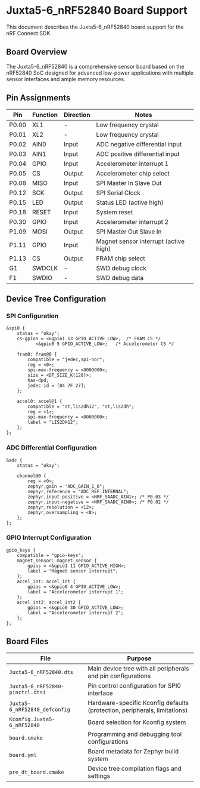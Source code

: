 # Juxta5-6_nRF52840 Board Support

This document describes the Juxta5-6_nRF52840 board support for the nRF Connect SDK.

## Board Overview

The Juxta5-6_nRF52840 is a comprehensive sensor board based on the nRF52840 SoC designed for advanced low-power applications with multiple sensor interfaces and ample memory resources.

## Pin Assignments

| Pin   | Function | Direction | Notes                                |
| ----- | -------- | --------- | ------------------------------------ |
| P0.00 | XL1      | -         | Low frequency crystal                |
| P0.01 | XL2      | -         | Low frequency crystal                |
| P0.02 | AIN0     | Input     | ADC negative differential input     |
| P0.03 | AIN1     | Input     | ADC positive differential input     |
| P0.04 | GPIO     | Input     | Accelerometer interrupt 1            |
| P0.05 | CS       | Output    | Accelerometer chip select            |
| P0.08 | MISO     | Input     | SPI Master In Slave Out              |
| P0.12 | SCK      | Output    | SPI Serial Clock                     |
| P0.15 | LED      | Output    | Status LED (active high)             |
| P0.18 | RESET    | Input     | System reset                         |
| P0.30 | GPIO     | Input     | Accelerometer interrupt 2            |
| P1.09 | MOSI     | Output    | SPI Master Out Slave In              |
| P1.11 | GPIO     | Input     | Magnet sensor interrupt (active high) |
| P1.13 | CS       | Output    | FRAM chip select                     |
| G1    | SWDCLK   | -         | SWD debug clock                      |
| F1    | SWDIO    | -         | SWD debug data                       |

## Device Tree Configuration

### SPI Configuration
```dts
&spi0 {
	status = "okay";
	cs-gpios = <&gpio1 13 GPIO_ACTIVE_LOW>,  /* FRAM CS */
		   <&gpio0 5 GPIO_ACTIVE_LOW>;   /* Accelerometer CS */
	
	fram0: fram@0 {
		compatible = "jedec,spi-nor";
		reg = <0>;
		spi-max-frequency = <8000000>;
		size = <DT_SIZE_K(128)>;
		has-dpd;
		jedec-id = [04 7F 27];
	};

	accel0: accel@1 {
		compatible = "st,lis2dh12", "st,lis2dh";
		reg = <1>;
		spi-max-frequency = <8000000>;
		label = "LIS2DH12";
	};
};
```

### ADC Differential Configuration
```dts
&adc {
	status = "okay";
	
	channel@0 {
		reg = <0>;
		zephyr,gain = "ADC_GAIN_1_6";
		zephyr,reference = "ADC_REF_INTERNAL";
		zephyr,input-positive = <NRF_SAADC_AIN1>; /* P0.03 */
		zephyr,input-negative = <NRF_SAADC_AIN0>; /* P0.02 */
		zephyr,resolution = <12>;
		zephyr,oversampling = <8>;
	};
};
```

### GPIO Interrupt Configuration
```dts
gpio_keys {
	compatible = "gpio-keys";
	magnet_sensor: magnet_sensor {
		gpios = <&gpio1 11 GPIO_ACTIVE_HIGH>;
		label = "Magnet sensor interrupt";
	};
	accel_int: accel_int {
		gpios = <&gpio0 4 GPIO_ACTIVE_LOW>;
		label = "Accelerometer interrupt 1";
	};
	accel_int2: accel_int2 {
		gpios = <&gpio0 30 GPIO_ACTIVE_LOW>;
		label = "Accelerometer interrupt 2";
	};
};
```

## Board Files

| File | Purpose |
|------|---------|
| `Juxta5-6_nRF52840.dts` | Main device tree with all peripherals and pin configurations |
| `Juxta5-6_nRF52840-pinctrl.dtsi` | Pin control configuration for SPI0 interface |
| `Juxta5-6_nRF52840_defconfig` | Hardware-specific Kconfig defaults (protection, peripherals, limitations) |
| `Kconfig.Juxta5-6_nRF52840` | Board selection for Kconfig system |
| `board.cmake` | Programming and debugging tool configurations |
| `board.yml` | Board metadata for Zephyr build system |
| `pre_dt_board.cmake` | Device tree compilation flags and settings |
